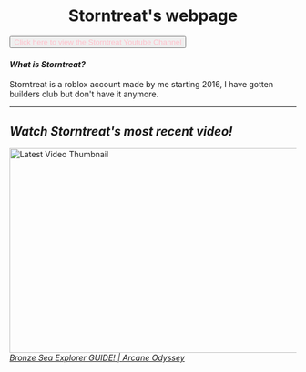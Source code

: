 <html>
  <title>Storntreat's webpage</title>
<body>
  
<h1 style="text-align:center;">Storntreat's webpage</h1>
</body>
<body>
<a href="https://www.youtube.com/channel/UC1six-0ZUK7rXDP13dO46VQ" target="_blank" style="text-align:center;"><button style="color:pink;" style="text-align:center;">Click here to view the Storntreat Youtube Channel</button></a>
  <h4><em>What is Storntreat?</em></h4>
  <p>Storntreat is a roblox account made by me starting 2016, I have gotten builders club but don't have it anymore.</p>
<hr>
<h2><em>Watch Storntreat's most recent video!</em></h2>
  <img src="https://i9.ytimg.com/vi/1uem93uujDE/maxresdefault.jpg?v=64135635&sqp=COzC-KcG&rs=AOn4CLCGRcdeu_sQRhHXckuQTh8rlMcX5g" width="640" height="360" alt="Latest Video Thumbnail"></img>
  <a href="https://www.youtube.com/watch?v=1uem93uujDE" target="_blank"><em>Bronze Sea Explorer GUIDE! | Arcane Odyssey</em></a>
</body>
</html>
